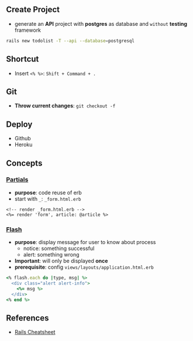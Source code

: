 ## Create Project
- generate an **API** project with **postgres** as database and `without` **testing** framework
```sh
rails new todolist -T --api --database=postgresql
```

## Shortcut
- Insert `<% %>`: `Shift + Command + .`

## Git
- **Throw current changes**: `git checkout -f`


## Deploy
- Github
- Heroku


## Concepts
### [Partials](https://riptutorial.com/ruby-on-rails/example/2875/partials)
- **purpose**: code reuse of erb
- start with `_`: `_form.html.erb`
```erb
<!-- render _form.html.erb -->
<%= render 'form', article: @article %>
```
### [Flash](https://www.rubyguides.com/2019/11/rails-flash-messages/)
- **purpose**: display message for user to know about process
  - notice: something successful
  - alert: something wrong
- **Important**: will only be displayed **once**
- **prerequisite**: config `views/layouts/application.html.erb`
```ruby
<% flash.each do |type, msg| %>
  <div class="alert alert-info">
    <%= msg %>
  </div>
<% end %>
```

## References
- [Rails Cheatsheet](https://gist.github.com/mdang/95b4f54cadf12e7e0415)



